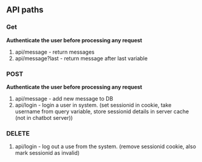 ## API paths

### Get

**Authenticate the user before processing any request**

1. api/message - return messages
2. api/message?last - return message after last variable

### POST

**Authenticate the user before processing any request**
1. api/message - add new message to DB
2. api/login - login a user in system. (set sessionid in cookie, take username from query variable, store sessionid details in server cache (not in chatbot server))

### DELETE

1. api/login - log out a use from the system. (remove sessionid cookie, also mark sessionid as invalid)
